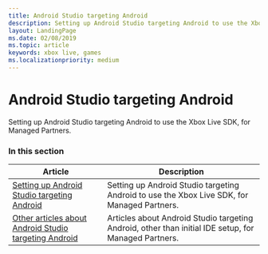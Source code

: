 ```yaml
---
title: Android Studio targeting Android
description: Setting up Android Studio targeting Android to use the Xbox Live SDK, for Managed Partners.
layout: LandingPage
ms.date: 02/08/2019
ms.topic: article
keywords: xbox live, games
ms.localizationpriority: medium
---
```


# Android Studio targeting Android

Setting up Android Studio targeting Android to use the Xbox Live SDK, for Managed Partners.


### In this section

| Article | Description |
|---------|-------------|
| [Setting up Android Studio targeting Android](as-android-mp.md) | Setting up Android Studio targeting Android to use the Xbox Live SDK, for Managed Partners. |
| [Other articles about Android Studio targeting Android](other/index.md) | Articles about Android Studio targeting Android, other than initial IDE setup, for Managed Partners. |

